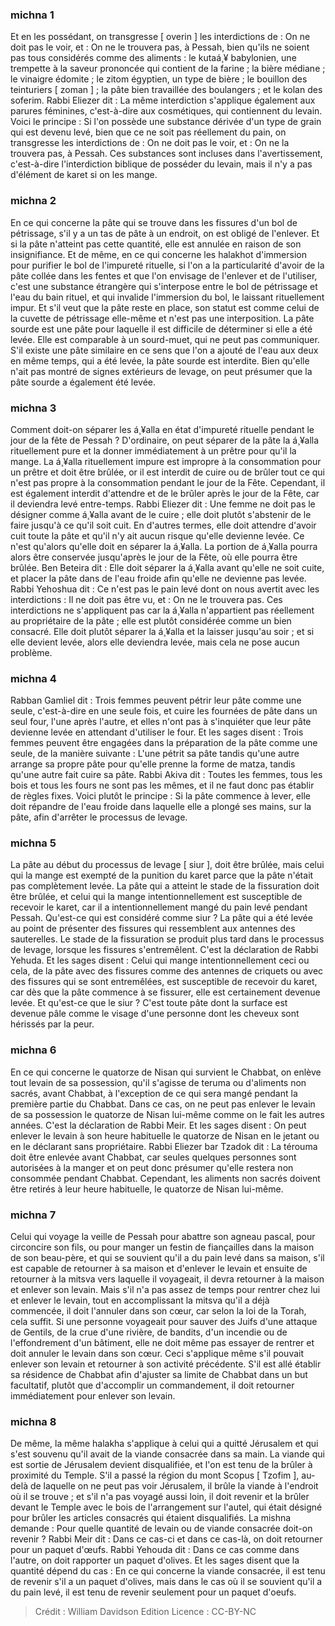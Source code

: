 
### michna 1
Et en les possédant, on transgresse [ overin ] les interdictions de : On ne doit pas le voir, et : On ne le trouvera pas, à Pessah, bien qu'ils ne soient pas tous considérés comme des aliments : le kutaá¸¥ babylonien, une trempette à la saveur prononcée qui contient de la farine ; la bière médiane ; le vinaigre édomite ; le zitom égyptien, un type de bière ; le bouillon des teinturiers [ zoman ] ; la pâte bien travaillée des boulangers ; et le kolan des soferim. Rabbi Eliezer dit : La même interdiction s'applique également aux parures féminines, c'est-à-dire aux cosmétiques, qui contiennent du levain. Voici le principe : Si l'on possède une substance dérivée d'un type de grain qui est devenu levé, bien que ce ne soit pas réellement du pain, on transgresse les interdictions de : On ne doit pas le voir, et : On ne la trouvera pas, à Pessah. Ces substances sont incluses dans l'avertissement, c'est-à-dire l'interdiction biblique de posséder du levain, mais il n'y a pas d'élément de karet si on les mange.

### michna 2
En ce qui concerne la pâte qui se trouve dans les fissures d'un bol de pétrissage, s'il y a un tas de pâte à un endroit, on est obligé de l'enlever. Et si la pâte n'atteint pas cette quantité, elle est annulée en raison de son insignifiance. Et de même, en ce qui concerne les halakhot d'immersion pour purifier le bol de l'impureté rituelle, si l'on a la particularité d'avoir de la pâte collée dans les fentes et que l'on envisage de l'enlever et de l'utiliser, c'est une substance étrangère qui s'interpose entre le bol de pétrissage et l'eau du bain rituel, et qui invalide l'immersion du bol, le laissant rituellement impur. Et s'il veut que la pâte reste en place, son statut est comme celui de la cuvette de pétrissage elle-même et n'est pas une interposition. La pâte sourde est une pâte pour laquelle il est difficile de déterminer si elle a été levée. Elle est comparable à un sourd-muet, qui ne peut pas communiquer. S'il existe une pâte similaire en ce sens que l'on a ajouté de l'eau aux deux en même temps, qui a été levée, la pâte sourde est interdite. Bien qu'elle n'ait pas montré de signes extérieurs de levage, on peut présumer que la pâte sourde a également été levée.

### michna 3
Comment doit-on séparer les á¸¥alla en état d'impureté rituelle pendant le jour de la fête de Pessah ? D'ordinaire, on peut séparer de la pâte la á¸¥alla rituellement pure et la donner immédiatement à un prêtre pour qu'il la mange. La á¸¥alla rituellement impure est impropre à la consommation pour un prêtre et doit être brûlée, or il est interdit de cuire ou de brûler tout ce qui n'est pas propre à la consommation pendant le jour de la Fête. Cependant, il est également interdit d'attendre et de le brûler après le jour de la Fête, car il deviendra levé entre-temps. Rabbi Eliezer dit : Une femme ne doit pas le désigner comme á¸¥alla avant de le cuire ; elle doit plutôt s'abstenir de le faire jusqu'à ce qu'il soit cuit. En d'autres termes, elle doit attendre d'avoir cuit toute la pâte et qu'il n'y ait aucun risque qu'elle devienne levée. Ce n'est qu'alors qu'elle doit en séparer la á¸¥alla. La portion de á¸¥alla pourra alors être conservée jusqu'après le jour de la Fête, où elle pourra être brûlée. Ben Beteira dit : Elle doit séparer la á¸¥alla avant qu'elle ne soit cuite, et placer la pâte dans de l'eau froide afin qu'elle ne devienne pas levée. Rabbi Yehoshua dit : Ce n'est pas le pain levé dont on nous avertit avec les interdictions : Il ne doit pas être vu, et : On ne le trouvera pas. Ces interdictions ne s'appliquent pas car la á¸¥alla n'appartient pas réellement au propriétaire de la pâte ; elle est plutôt considérée comme un bien consacré. Elle doit plutôt séparer la á¸¥alla et la laisser jusqu'au soir ; et si elle devient levée, alors elle deviendra levée, mais cela ne pose aucun problème.

### michna 4
Rabban Gamliel dit : Trois femmes peuvent pétrir leur pâte comme une seule, c'est-à-dire en une seule fois, et cuire les fournées de pâte dans un seul four, l'une après l'autre, et elles n'ont pas à s'inquiéter que leur pâte devienne levée en attendant d'utiliser le four. Et les sages disent : Trois femmes peuvent être engagées dans la préparation de la pâte comme une seule, de la manière suivante : L'une pétrit sa pâte tandis qu'une autre arrange sa propre pâte pour qu'elle prenne la forme de matza, tandis qu'une autre fait cuire sa pâte. Rabbi Akiva dit : Toutes les femmes, tous les bois et tous les fours ne sont pas les mêmes, et il ne faut donc pas établir de règles fixes. Voici plutôt le principe : Si la pâte commence à lever, elle doit répandre de l'eau froide dans laquelle elle a plongé ses mains, sur la pâte, afin d'arrêter le processus de levage.

### michna 5
La pâte au début du processus de levage [ siur ], doit être brûlée, mais celui qui la mange est exempté de la punition du karet parce que la pâte n'était pas complètement levée. La pâte qui a atteint le stade de la fissuration doit être brûlée, et celui qui la mange intentionnellement est susceptible de recevoir le karet, car il a intentionnellement mangé du pain levé pendant Pessah. Qu'est-ce qui est considéré comme siur ? La pâte qui a été levée au point de présenter des fissures qui ressemblent aux antennes des sauterelles. Le stade de la fissuration se produit plus tard dans le processus de levage, lorsque les fissures s'entremêlent. C'est la déclaration de Rabbi Yehuda. Et les sages disent : Celui qui mange intentionnellement ceci ou cela, de la pâte avec des fissures comme des antennes de criquets ou avec des fissures qui se sont entremêlées, est susceptible de recevoir du karet, car dès que la pâte commence à se fissurer, elle est certainement devenue levée. Et qu'est-ce que le siur ? C'est toute pâte dont la surface est devenue pâle comme le visage d'une personne dont les cheveux sont hérissés par la peur.

### michna 6
En ce qui concerne le quatorze de Nisan qui survient le Chabbat, on enlève tout levain de sa possession, qu'il s'agisse de teruma ou d'aliments non sacrés, avant Chabbat, à l'exception de ce qui sera mangé pendant la première partie du Chabbat. Dans ce cas, on ne peut pas enlever le levain de sa possession le quatorze de Nisan lui-même comme on le fait les autres années. C'est la déclaration de Rabbi Meir. Et les sages disent : On peut enlever le levain à son heure habituelle le quatorze de Nisan en le jetant ou en le déclarant sans propriétaire. Rabbi Eliezer bar Tzadok dit : La térouma doit être enlevée avant Chabbat, car seules quelques personnes sont autorisées à la manger et on peut donc présumer qu'elle restera non consommée pendant Chabbat. Cependant, les aliments non sacrés doivent être retirés à leur heure habituelle, le quatorze de Nisan lui-même.

### michna 7
Celui qui voyage la veille de Pessah pour abattre son agneau pascal, pour circoncire son fils, ou pour manger un festin de fiançailles dans la maison de son beau-père, et qui se souvient qu'il a du pain levé dans sa maison, s'il est capable de retourner à sa maison et d'enlever le levain et ensuite de retourner à la mitsva vers laquelle il voyageait, il devra retourner à la maison et enlever son levain. Mais s'il n'a pas assez de temps pour rentrer chez lui et enlever le levain, tout en accomplissant la mitsva qu'il a déjà commencée, il doit l'annuler dans son cœur, car selon la loi de la Torah, cela suffit. Si une personne voyageait pour sauver des Juifs d'une attaque de Gentils, de la crue d'une rivière, de bandits, d'un incendie ou de l'effondrement d'un bâtiment, elle ne doit même pas essayer de rentrer et doit annuler le levain dans son cœur. Ceci s'applique même s'il pouvait enlever son levain et retourner à son activité précédente. S'il est allé établir sa résidence de Chabbat afin d'ajuster sa limite de Chabbat dans un but facultatif, plutôt que d'accomplir un commandement, il doit retourner immédiatement pour enlever son levain.

### michna 8
De même, la même halakha s'applique à celui qui a quitté Jérusalem et qui s'est souvenu qu'il avait de la viande consacrée dans sa main. La viande qui est sortie de Jérusalem devient disqualifiée, et l'on est tenu de la brûler à proximité du Temple. S'il a passé la région du mont Scopus [ Tzofim ], au-delà de laquelle on ne peut pas voir Jérusalem, il brûle la viande à l'endroit où il se trouve ; et s'il n'a pas voyagé aussi loin, il doit revenir et la brûler devant le Temple avec le bois de l'arrangement sur l'autel, qui était désigné pour brûler les articles consacrés qui étaient disqualifiés. La mishna demande : Pour quelle quantité de levain ou de viande consacrée doit-on revenir ? Rabbi Meir dit : Dans ce cas-ci et dans ce cas-là, on doit retourner pour un paquet d'œufs. Rabbi Yehouda dit : Dans ce cas comme dans l'autre, on doit rapporter un paquet d'olives. Et les sages disent que la quantité dépend du cas : En ce qui concerne la viande consacrée, il est tenu de revenir s'il a un paquet d'olives, mais dans le cas où il se souvient qu'il a du pain levé, il est tenu de revenir seulement pour un paquet d'oeufs.

>Crédit : William Davidson Edition
>Licence : CC-BY-NC